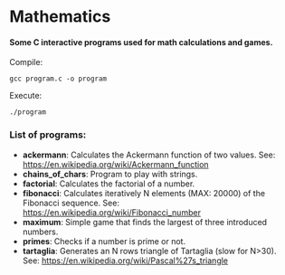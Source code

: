 # Mathematics 

#### Some C interactive programs used for math calculations and games.

Compile:
```
gcc program.c -o program
```

Execute:
```
./program
```

### List of programs:
- **ackermann**: Calculates the Ackermann function of two values. See: https://en.wikipedia.org/wiki/Ackermann_function
- **chains_of_chars**: Program to play with strings.
- **factorial**: Calculates the factorial of a number.
- **fibonacci**: Calculates iteratively N elements (MAX: 20000) of the Fibonacci sequence. See: https://en.wikipedia.org/wiki/Fibonacci_number
- **maximum**: Simple game that finds the largest of three introduced numbers. 
- **primes**: Checks if a number is prime or not.
- **tartaglia**: Generates an N rows triangle of Tartaglia (slow for N>30). See: https://en.wikipedia.org/wiki/Pascal%27s_triangle


